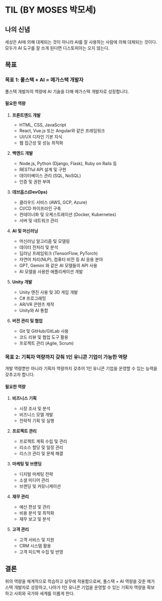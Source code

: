 # TIL (BY MOSES 박모세)

## 나의 신념
세상은 AI에 의해 대체되는 것이 아니라 AI를 잘 사용하는 사람에 의해 대체되는 것이다. 모두가 AI 도구를 잘 쓰게 된다면 디스토피아는 오지 않는다.

## 목표

### 목표 1: 풀스택 + AI = 메가스택 개발자
풀스택 개발자의 역량에 AI 기술을 더해 메가스택 개발자로 성장합니다.

#### 필요한 역량
1. **프론트엔드 개발**
   - HTML, CSS, JavaScript
   - React, Vue.js 또는 Angular와 같은 프레임워크
   - UI/UX 디자인 기본 지식
   - 웹 접근성 및 성능 최적화

2. **백엔드 개발**
   - Node.js, Python (Django, Flask), Ruby on Rails 등
   - RESTful API 설계 및 구현
   - 데이터베이스 관리 (SQL, NoSQL)
   - 인증 및 권한 부여

3. **데브옵스(DevOps)**
   - 클라우드 서비스 (AWS, GCP, Azure)
   - CI/CD 파이프라인 구축
   - 컨테이너화 및 오케스트레이션 (Docker, Kubernetes)
   - 서버 및 네트워크 관리

4. **AI 및 머신러닝**
   - 머신러닝 알고리즘 및 모델링
   - 데이터 전처리 및 분석
   - 딥러닝 프레임워크 (TensorFlow, PyTorch)
   - 자연어 처리(NLP), 컴퓨터 비전 등 AI 응용 분야
   - GPT, Gemini 와 같은 AI 모델들의 API 사용
   - AI 모델을 사용한 애플리케이션 개발

5. **Unity 개발**
   - Unity 엔진 사용 및 3D 게임 개발
   - C# 프로그래밍
   - AR/VR 콘텐츠 제작
   - Unity와 AI 통합

6. **버전 관리 및 협업**
   - Git 및 GitHub/GitLab 사용
   - 코드 리뷰 및 협업 도구 활용
   - 프로젝트 관리 (Agile, Scrum)

### 목표 2: 기획자 역량까지 갖춰 1인 유니콘 기업이 가능한 역량
개발 역량뿐만 아니라 기획자 역량까지 갖추어 1인 유니콘 기업을 운영할 수 있는 능력을 갖추고자 합니다.

#### 필요한 역량
1. **비즈니스 기획**
   - 시장 조사 및 분석
   - 비즈니스 모델 개발
   - 전략적 기획 및 실행

2. **프로젝트 관리**
   - 프로젝트 계획 수립 및 관리
   - 리소스 할당 및 일정 관리
   - 리스크 관리 및 문제 해결

3. **마케팅 및 브랜딩**
   - 디지털 마케팅 전략
   - 소셜 미디어 관리
   - 브랜딩 및 커뮤니케이션

4. **재무 관리**
   - 예산 편성 및 관리
   - 비용 분석 및 최적화
   - 재무 보고 및 분석

5. **고객 관리**
   - 고객 서비스 및 지원
   - CRM 시스템 활용
   - 고객 피드백 수집 및 반영

## 결론
위의 역량을 체계적으로 학습하고 실무에 적용함으로써, 풀스택 + AI 역량을 갖춘 메가스택 개발자로 성장하고, 나아가 1인 유니콘 기업을 운영할 수 있는 기획자 역량을 확보하고 사회와 국가와 세계를 이롭게 한다. 

